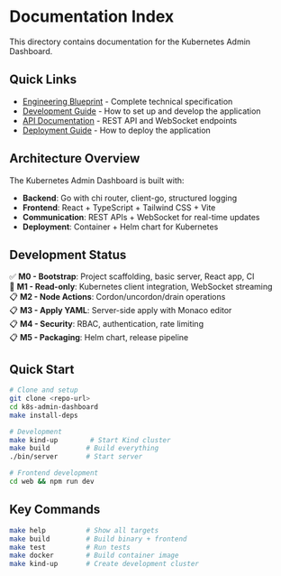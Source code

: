 # Documentation Index

This directory contains documentation for the Kubernetes Admin Dashboard.

## Quick Links

- [Engineering Blueprint](../k8s-admin-dashboard-blueprint.md) - Complete technical specification
- [Development Guide](./development.md) - How to set up and develop the application
- [API Documentation](./api.md) - REST API and WebSocket endpoints
- [Deployment Guide](./deployment.md) - How to deploy the application

## Architecture Overview

The Kubernetes Admin Dashboard is built with:

- **Backend**: Go with chi router, client-go, structured logging
- **Frontend**: React + TypeScript + Tailwind CSS + Vite
- **Communication**: REST APIs + WebSocket for real-time updates
- **Deployment**: Container + Helm chart for Kubernetes

## Development Status

✅ **M0 - Bootstrap**: Project scaffolding, basic server, React app, CI  
🚧 **M1 - Read-only**: Kubernetes client integration, WebSocket streaming  
📋 **M2 - Node Actions**: Cordon/uncordon/drain operations  
📋 **M3 - Apply YAML**: Server-side apply with Monaco editor  
📋 **M4 - Security**: RBAC, authentication, rate limiting  
📋 **M5 - Packaging**: Helm chart, release pipeline

## Quick Start

```bash
# Clone and setup
git clone <repo-url>
cd k8s-admin-dashboard
make install-deps

# Development
make kind-up        # Start Kind cluster
make build         # Build everything
./bin/server       # Start server

# Frontend development
cd web && npm run dev
```

## Key Commands

```bash
make help          # Show all targets
make build         # Build binary + frontend
make test          # Run tests
make docker        # Build container image
make kind-up       # Create development cluster
```
